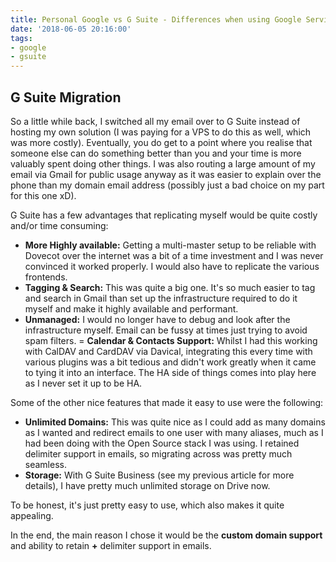 ```yaml
---
title: Personal Google vs G Suite - Differences when using Google Services
date: '2018-06-05 20:16:00'
tags:
- google
- gsuite
---
```


## G Suite Migration

So a little while back, I switched all my email over to G Suite instead of hosting my own solution (I was paying for a VPS to do this as well, which was more costly). Eventually, you do get to a point where you realise that someone else can do something better than you and your time is more valuably spent doing other things. I was also routing a large amount of my email via Gmail for public usage anyway as it was easier to explain over the phone than my domain email address (possibly just a bad choice on my part for this one xD).

G Suite has a few advantages that replicating myself would be quite costly and/or time consuming:

- **More Highly available:** Getting a multi-master setup to be reliable with Dovecot over the internet was a bit of a time investment and I was never convinced it worked properly. I would also have to replicate the various frontends.
- **Tagging & Search:** This was quite a big one. It's so much easier to tag and search in Gmail than set up the infrastructure required to do it myself and make it highly available and performant.
- **Unmanaged:** I would no longer have to debug and look after the infrastructure myself. Email can be fussy at times just trying to avoid spam filters.
= **Calendar & Contacts Support:** Whilst I had this working with CalDAV and CardDAV via Davical, integrating this every time with various plugins was a bit tedious and didn't work greatly when it came to tying it into an interface. The HA side of things comes into play here as I never set it up to be HA.

Some of the other nice features that made it easy to use were the following:

- **Unlimited Domains:** This was quite nice as I could add as many domains as I wanted and redirect emails to one user with many aliases, much as I had been doing with the Open Source stack I was using. I retained delimiter support in emails, so migrating across was pretty much seamless.
- **Storage:** With G Suite Business (see my previous article for more details), I have pretty much unlimited storage on Drive now.

To be honest, it's just pretty easy to use, which also makes it quite appealing.

In the end, the main reason I chose it would be the **custom domain support** and ability to retain **+** delimiter support in emails.

